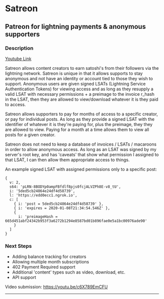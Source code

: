 
# Satreon

## Patreon for lightning payments & anonymous supporters


### Description 
[Youtube Link](https://youtu.be/c6X789EmCFU)

Satreon allows content creators to earn satoshi's from their followers via the lightning network. Satreon is unique in that it allows supports to stay anonymous and not have an identity or account tied to those they wish to support. Anonymous users are given signed LSATs (Lightning Service Authentication Tokens) for viewing access and as long as they resupply a valid LSAT with necessary permissions + a preimage to the invoice r_hash in the LSAT, then they are allowed to view/download whatever it is they paid to access. 

Satreon allows supporters to pay for months of access to a specific creator, or pay for individual posts. As long as they provide a signed LSAT with the identifier of whatever it is they're paying for, plus the preimage, they they are allowed to view. Paying for a month at a time allows them to view all posts for a given creator.

Satreon does not need to keep a database of invoices / LSATs / macaroons in order to allow anonymous access. As long as an LSAT was signed by my server's root key, and has 'caveats' that show what permission I assigned to that LSAT, I can then allow them appropriate access to things.

An example signed LSAT with assigned permissions only to a specific post: 

```
{
  v: 2,
  s64: 'pLRN-8BODYp0ampFBfdlf8pjs0fcjALVZPh8E-v8_tU',
  i: '5ded5cb24864e24df4d58739',
  l: 'https://edd0ecc1.ngrok.io',
  c: [
    { i: 'post = 5ded5cb24864e24df4d58739' },
    { i: 'expires = 2020-01-08T21:34:54.546Z' },
    {
      i: 'preimageHash = 665d451abf24342b953f3a6272b1294e8587bd01b896fae0e5a1bc00976ade90'
    }
  ]
}
``` 

### Next Steps

- Adding balance tracking for creators
- Allowing multiple month subscriptions
- 402 Payment Required support
- Additional 'content' types such as video, download, etc. 
- API support




Video submission:
https://youtu.be/c6X789EmCFU

-------
